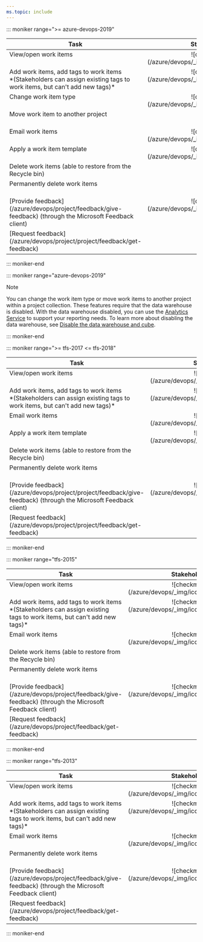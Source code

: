 ```yaml
---
ms.topic: include
---
```



::: moniker range=">= azure-devops-2019"

<table>
<tr valign="bottom">
<th width="41%">Task</th>
<th width="15%">Stakeholders</th>
<th width="12%">Readers</th>
<th width="15%">Contributors</th>
<th width="17%">Team admins</th>
</tr>
<tbody valign="top" align="center">
<tr>
<td align="left">View/open work items</td>
<td>![checkmark](/azure/devops/_img/icons/checkmark.png)</td>
<td>![checkmark](/azure/devops/_img/icons/checkmark.png)</td>
<td>![checkmark](/azure/devops/_img/icons/checkmark.png)</td>
<td>![checkmark](/azure/devops/_img/icons/checkmark.png)</td>
</tr>
<tr>
<td align="left">Add work items, add tags to work items<br/>*(Stakeholders can assign existing tags to work items, but can't add new tags)*</td>
<td>![checkmark](/azure/devops/_img/icons/checkmark.png)</td>
<td> </td>
<td>![checkmark](/azure/devops/_img/icons/checkmark.png)</td>
<td>![checkmark](/azure/devops/_img/icons/checkmark.png)</td>
</tr>
<tr>
<td align="left">Change work item type</td>
<td>![checkmark](/azure/devops/_img/icons/checkmark.png)</td>
<td> </td>
<td>![checkmark](/azure/devops/_img/icons/checkmark.png)</td>
<td>![checkmark](/azure/devops/_img/icons/checkmark.png)</td>
</tr>

<tr>
<td align="left">Move work item to another project</td>
<td> </td>
<td> </td>
<td>![checkmark](/azure/devops/_img/icons/checkmark.png)</td>
<td>![checkmark](/azure/devops/_img/icons/checkmark.png)</td>
</tr>

<tr>
<td align="left">Email work items</td>
<td>![checkmark](/azure/devops/_img/icons/checkmark.png)</td>
<td> </td>
<td>![checkmark](/azure/devops/_img/icons/checkmark.png)</td>
<td>![checkmark](/azure/devops/_img/icons/checkmark.png)</td>
</tr>
<tr>
<td align="left">Apply a work item template</td>
<td>![checkmark](/azure/devops/_img/icons/checkmark.png)</td>
<td> </td>
<td>![checkmark](/azure/devops/_img/icons/checkmark.png)</td>
<td>![checkmark](/azure/devops/_img/icons/checkmark.png)</td>
</tr>
<tr>
<td align="left">Delete work items (able to restore from the Recycle bin)</td>
<td> </td>
<td> </td>
<td>![checkmark](/azure/devops/_img/icons/checkmark.png)</td>
<td>![checkmark](/azure/devops/_img/icons/checkmark.png)</td>
</tr>
<tr>
<td align="left">Permanently delete work items</td>
<td> </td>
<td> </td>
<td> </td>
<td>![checkmark](/azure/devops/_img/icons/checkmark.png)</td>
</tr>

<tr>
<td align="left">[Provide feedback](/azure/devops/project/feedback/give-feedback) (through the Microsoft Feedback client)
</td>
<td>![checkmark](/azure/devops/_img/icons/checkmark.png)</td>
<td>![checkmark](/azure/devops/_img/icons/checkmark.png)</td>
<td>![checkmark](/azure/devops/_img/icons/checkmark.png)</td>
<td>![checkmark](/azure/devops/_img/icons/checkmark.png)</td>
</tr>

<tr>
<td align="left">[Request feedback](/azure/devops/project/project/feedback/get-feedback) 
</td>
<td> </td>
<td> </td>
<td>![checkmark](/azure/devops/_img/icons/checkmark.png)</td>
<td>![checkmark](/azure/devops/_img/icons/checkmark.png)</td>
</tr>

</tbody>
</table>

::: moniker-end    

::: moniker range="azure-devops-2019"
> [!NOTE]   
> You can change the work item type or move work items to another project within a project collection. These features require that the data warehouse is disabled. With the data warehouse disabled, you can use the [Analytics Service](/azure/devops/report/analytics/index) to support your reporting needs. To learn more about disabling the data warehouse, see [Disable the data warehouse and cube](/azure/devops/report/admin/disable-data-warehouse).

::: moniker-end    



::: moniker range=">= tfs-2017 <= tfs-2018"

<table>
<tr valign="bottom">
<th width="41%">Task</th>
<th width="15%">Stakeholders</th>
<th width="12%">Readers</th>
<th width="15%">Contributors</th>
<th width="17%">Team admins</th>
</tr>
<tbody valign="top" align="center">
<tr>
<td align="left">View/open work items</td>
<td>![checkmark](/azure/devops/_img/icons/checkmark.png)</td>
<td>![checkmark](/azure/devops/_img/icons/checkmark.png)</td>
<td>![checkmark](/azure/devops/_img/icons/checkmark.png)</td>
<td>![checkmark](/azure/devops/_img/icons/checkmark.png)</td>
</tr>
<tr>
<td align="left">Add work items, add tags to work items<br/>*(Stakeholders can assign existing tags to work items, but can't add new tags)*</td>
<td>![checkmark](/azure/devops/_img/icons/checkmark.png)</td>
<td> </td>
<td>![checkmark](/azure/devops/_img/icons/checkmark.png)</td>
<td>![checkmark](/azure/devops/_img/icons/checkmark.png)</td>
</tr>

<tr>
<td align="left">Email work items</td>
<td>![checkmark](/azure/devops/_img/icons/checkmark.png)</td>
<td> </td>
<td>![checkmark](/azure/devops/_img/icons/checkmark.png)</td>
<td>![checkmark](/azure/devops/_img/icons/checkmark.png)</td>
</tr>
<tr>
<td align="left">Apply a work item template</td>
<td>![checkmark](/azure/devops/_img/icons/checkmark.png)</td>
<td> </td>
<td>![checkmark](/azure/devops/_img/icons/checkmark.png)</td>
<td>![checkmark](/azure/devops/_img/icons/checkmark.png)</td>
</tr>
<tr>
<td align="left">Delete work items (able to restore from the Recycle bin)</td>
<td> </td>
<td> </td>
<td>![checkmark](/azure/devops/_img/icons/checkmark.png)</td>
<td>![checkmark](/azure/devops/_img/icons/checkmark.png)</td>
</tr>
<tr>
<td align="left">Permanently delete work items</td>
<td> </td>
<td> </td>
<td> </td>
<td>![checkmark](/azure/devops/_img/icons/checkmark.png)</td>
</tr>

<tr>
<td align="left">[Provide feedback](/azure/devops/project/project/feedback/give-feedback) (through the Microsoft Feedback client)
</td>
<td>![checkmark](/azure/devops/_img/icons/checkmark.png)</td>
<td>![checkmark](/azure/devops/_img/icons/checkmark.png)</td>
<td>![checkmark](/azure/devops/_img/icons/checkmark.png)</td>
<td>![checkmark](/azure/devops/_img/icons/checkmark.png)</td>
</tr>

<tr>
<td align="left">[Request feedback](/azure/devops/project/project/feedback/get-feedback) 
</td>
<td> </td>
<td> </td>
<td>![checkmark](/azure/devops/_img/icons/checkmark.png)</td>
<td>![checkmark](/azure/devops/_img/icons/checkmark.png)</td>
</tr>

</tbody>
</table>

::: moniker-end    



::: moniker range="tfs-2015"
<table>
<tr valign="bottom">
<th width="41%">Task</th>
<th width="15%">Stakeholders</th>
<th width="12%">Readers</th>
<th width="15%">Contributors</th>
<th width="17%">Team admins</th>
</tr>
<tbody valign="top" align="center">
<tr>
<td align="left">View/open work items</td>
<td>![checkmark](/azure/devops/_img/icons/checkmark.png)</td>
<td>![checkmark](/azure/devops/_img/icons/checkmark.png)</td>
<td>![checkmark](/azure/devops/_img/icons/checkmark.png)</td>
<td>![checkmark](/azure/devops/_img/icons/checkmark.png)</td>
</tr>
<tr>
<td align="left">Add work items, add tags to work items<br/>*(Stakeholders can assign existing tags to work items, but can't add new tags)*</td>
<td>![checkmark](/azure/devops/_img/icons/checkmark.png)</td>
<td> </td>
<td>![checkmark](/azure/devops/_img/icons/checkmark.png)</td>
<td>![checkmark](/azure/devops/_img/icons/checkmark.png)</td>
</tr>

<tr>
<td align="left">Email work items</td>
<td>![checkmark](/azure/devops/_img/icons/checkmark.png)</td>
<td> </td>
<td>![checkmark](/azure/devops/_img/icons/checkmark.png)</td>
<td>![checkmark](/azure/devops/_img/icons/checkmark.png)</td>
</tr>
<tr>
<td align="left">Delete work items (able to restore from the Recycle bin)</td>
<td> </td>
<td> </td>
<td>![checkmark](/azure/devops/_img/icons/checkmark.png)</td>
<td>![checkmark](/azure/devops/_img/icons/checkmark.png)</td>
</tr>
<tr>
<td align="left">Permanently delete work items</td>
<td> </td>
<td> </td>
<td> </td>
<td>![checkmark](/azure/devops/_img/icons/checkmark.png)</td>
</tr>

<tr>
<td align="left">[Provide feedback](/azure/devops/project/feedback/give-feedback) (through the Microsoft Feedback client)
</td>
<td>![checkmark](/azure/devops/_img/icons/checkmark.png)</td>
<td>![checkmark](/azure/devops/_img/icons/checkmark.png)</td>
<td>![checkmark](/azure/devops/_img/icons/checkmark.png)</td>
<td>![checkmark](/azure/devops/_img/icons/checkmark.png)</td>
</tr>

<tr>
<td align="left">[Request feedback](/azure/devops/project/feedback/get-feedback) 
</td>
<td> </td>
<td> </td>
<td>![checkmark](/azure/devops/_img/icons/checkmark.png)</td>
<td>![checkmark](/azure/devops/_img/icons/checkmark.png)</td>
</tr>

</tbody>
</table>

::: moniker-end    



::: moniker range="tfs-2013"
<table>
<tr valign="bottom">
<th width="41%">Task</th>
<th width="15%">Stakeholders</th>
<th width="12%">Readers</th>
<th width="15%">Contributors</th>
<th width="17%">Team admins</th>
</tr>
<tbody valign="top" align="center">
<tr>
<td align="left">View/open work items</td>
<td>![checkmark](/azure/devops/_img/icons/checkmark.png)</td>
<td>![checkmark](/azure/devops/_img/icons/checkmark.png)</td>
<td>![checkmark](/azure/devops/_img/icons/checkmark.png)</td>
<td>![checkmark](/azure/devops/_img/icons/checkmark.png)</td>
</tr>
<tr>
<td align="left">Add work items, add tags to work items<br/>*(Stakeholders can assign existing tags to work items, but can't add new tags)*</td>
<td>![checkmark](/azure/devops/_img/icons/checkmark.png)</td>
<td> </td>
<td>![checkmark](/azure/devops/_img/icons/checkmark.png)</td>
<td>![checkmark](/azure/devops/_img/icons/checkmark.png)</td>
</tr>

<tr>
<td align="left">Email work items</td>
<td>![checkmark](/azure/devops/_img/icons/checkmark.png)</td>
<td> </td>
<td>![checkmark](/azure/devops/_img/icons/checkmark.png)</td>
<td>![checkmark](/azure/devops/_img/icons/checkmark.png)</td>
</tr>

<td align="left">Permanently delete work items</td>
<td> </td>
<td> </td>
<td> </td>
<td>![checkmark](/azure/devops/_img/icons/checkmark.png)</td>
</tr>

<tr>
<td align="left">[Provide feedback](/azure/devops/project/feedback/give-feedback) (through the Microsoft Feedback client)
</td>
<td>![checkmark](/azure/devops/_img/icons/checkmark.png)</td>
<td>![checkmark](/azure/devops/_img/icons/checkmark.png)</td>
<td>![checkmark](/azure/devops/_img/icons/checkmark.png)</td>
<td>![checkmark](/azure/devops/_img/icons/checkmark.png)</td>
</tr>

<tr>
<td align="left">[Request feedback](/azure/devops/project/feedback/get-feedback) 
</td>
<td> </td>
<td> </td>
<td>![checkmark](/azure/devops/_img/icons/checkmark.png)</td>
<td>![checkmark](/azure/devops/_img/icons/checkmark.png)</td>
</tr>

</tbody>
</table>

::: moniker-end    



